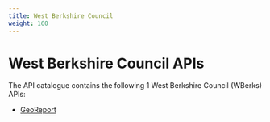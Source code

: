 ```yaml
---
title: West Berkshire Council
weight: 160
---
```


# West Berkshire Council APIs

The API catalogue contains the following 1 West Berkshire Council (WBerks) APIs:

- [GeoReport](GeoReport/)
